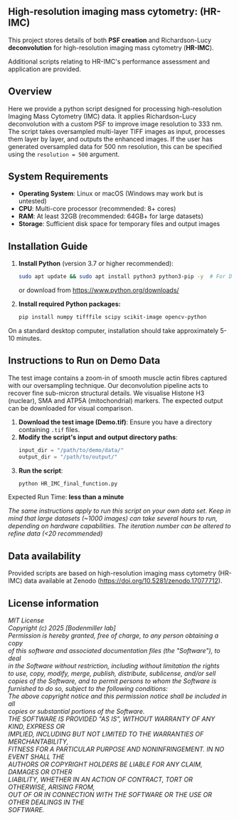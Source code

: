 ## High-resolution imaging mass cytometry: (HR-IMC)



This project stores details of both **PSF creation** and Richardson-Lucy **deconvolution** for high-resolution imaging mass cytometry (**HR-IMC**). 

Additional scripts relating to HR-IMC's performance assessment and application are provided.



## Overview
Here we provide a python script designed for processing high-resolution Imaging Mass Cytometry (IMC) data. It applies Richardson-Lucy deconvolution with a custom PSF to improve image resolution to 333 nm. The script takes oversampled multi-layer TIFF images as input, processes them layer by layer, and outputs the enhanced images. If the user has generated oversampled data for 500 nm resolution, this can be specified using the `resolution = 500` argument.

## System Requirements
- **Operating System**: Linux or macOS (Windows may work but is untested)
- **CPU**: Multi-core processor (recommended: 8+ cores)
- **RAM**: At least 32GB (recommended: 64GB+ for large datasets)
- **Storage**: Sufficient disk space for temporary files and output images

## Installation Guide

1. **Install Python** (version 3.7 or higher recommended):
   ```sh
   sudo apt update && sudo apt install python3 python3-pip -y  # For Debian/Ubuntu
   ````
   or download from https://www.python.org/downloads/

2. **Install required Python packages:**
   ```sh
   pip install numpy tifffile scipy scikit-image opencv-python
   ```

On a standard desktop computer, installation should take approximately 5-10 minutes.




## Instructions to Run on Demo Data

The test image contains a zoom-in of smooth muscle actin fibres captured with our oversampling technique. Our deconvolution pipeline acts to recover fine sub-micron structural details. We visualise Histone H3 (nuclear), SMA and ATP5A (mitochondrial) markers. The expected output can be downloaded for visual comparison. 

1. **Download the test image (Demo.tif)**: Ensure you have a directory containing `.tif` files.
2. **Modify the script's input and output directory paths**:
   ```python
   input_dir = "/path/to/demo/data/"
   output_dir = "/path/to/output/"
   ```
3. **Run the script**:
   ```sh
   python HR_IMC_final_function.py
   ```

Expected Run Time: **less than a minute**

*The same instructions apply to run this script on your own data set. Keep in mind that large datasets (~1000 images) can take several hours to run, depending on hardware capabilities. The iteration number can be altered to refine data (<20 recommended)*

## Data availability
Provided scripts are based on high-resolution imaging mass cytometry (HR-IMC) data available at Zenodo (https://doi.org/10.5281/zenodo.17077712).


## License information

*MIT License  
Copyright (c) 2025 [Bodenmiller lab]  
Permission is hereby granted, free of charge, to any person obtaining a copy  
of this software and associated documentation files (the "Software"), to deal  
in the Software without restriction, including without limitation the rights  
to use, copy, modify, merge, publish, distribute, sublicense, and/or sell  
copies of the Software, and to permit persons to whom the Software is  
furnished to do so, subject to the following conditions:  
The above copyright notice and this permission notice shall be included in all  
copies or substantial portions of the Software.  
THE SOFTWARE IS PROVIDED "AS IS", WITHOUT WARRANTY OF ANY KIND, EXPRESS OR  
IMPLIED, INCLUDING BUT NOT LIMITED TO THE WARRANTIES OF MERCHANTABILITY,  
FITNESS FOR A PARTICULAR PURPOSE AND NONINFRINGEMENT. IN NO EVENT SHALL THE  
AUTHORS OR COPYRIGHT HOLDERS BE LIABLE FOR ANY CLAIM, DAMAGES OR OTHER  
LIABILITY, WHETHER IN AN ACTION OF CONTRACT, TORT OR OTHERWISE, ARISING FROM,  
OUT OF OR IN CONNECTION WITH THE SOFTWARE OR THE USE OR OTHER DEALINGS IN THE  
SOFTWARE.*

